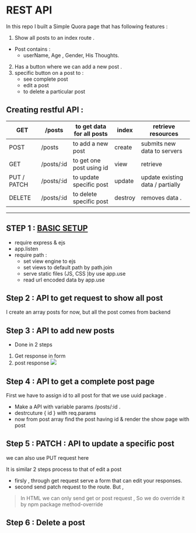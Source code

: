 # REST API 

In this repo I built a Simple Quora page that has following features :

1. Show all posts to an index route . 
  - Post contains :
     - userName, Age , Gender, His Thoughts.   
2. Has a button where we can add a new post .
3. specific button on a post to :
   - see complete post 
   - edit a post 
   - to delete a particular post  

## Creating restful API :

| GET  | /posts  | to get data for all posts  | index |  retrieve resources |
| --- | --- | --- | --- | --- |
| POST | /posts | to add a new post | create | submits new data to servers  |
| GET | /posts/:id | to get one post using id | view | retrieve  |
| PUT / PATCH | /posts/:id | to update specific post  | update | update existing data / partially  |
| DELETE | /posts/:id | to delete specific post | destroy  | removes data . |

---

## STEP 1 : [BASIC SETUP](index.js) 
- require express & ejs
- app.listen
- require path : 
   - set view engine to ejs 
   - set views to default path by path.join
   - serve static files (JS, CSS )by use app.use 
   - read url encoded data by app.use 

## Step 2 : API to get request to show all post

I create an array posts for now, but all the post comes from backend 

## Step 3 : API to add new posts 
 - Done in 2 steps 
 1. Get response in form 
 2. post response 
[![](https://mermaid.ink/img/pako:eNpNjz0LgzAQhv_KcbMK7ehQUEMnoQWli3EI5vwAYyQmSBH_e6Pt0O25533h7jZstCSMsTNi7qFkfAKApHoNtEKS5_B8FGUNYXiDtMoMCUsw0VoftfTUWXWJ4K6N-nOsukYw68WeLvu6A9mJCQaoyCgxSL95OwKOtidFHGOPklrhRsuRT7uvCmd18Z4ajK1xFKDRrusxbsW4-MnN0h_FBuE_UD-7fwBnH0Gf?type=png)](https://mermaid-js.github.io/mermaid-live-editor/edit#pako:eNpNjz0LgzAQhv_KcbMK7ehQUEMnoQWli3EI5vwAYyQmSBH_e6Pt0O25533h7jZstCSMsTNi7qFkfAKApHoNtEKS5_B8FGUNYXiDtMoMCUsw0VoftfTUWXWJ4K6N-nOsukYw68WeLvu6A9mJCQaoyCgxSL95OwKOtidFHGOPklrhRsuRT7uvCmd18Z4ajK1xFKDRrusxbsW4-MnN0h_FBuE_UD-7fwBnH0Gf)
## Step 4 : API to get a complete post page 
First we have to assign id to all post for that we use uuid package .
- Make a API with variable params /posts/:id . 
- destrcuture { id } with req.params
- now from post array find the post having id & render the show page with post 

## Step 5 : PATCH : API to update a specific post 
we can also use PUT request here 

It is similar 2 steps process to that of edit a post 
- firsly , through get request serve a form that can edit your responses.
- second send patch request to the route. But , 
>In HTML we can only send get or post request , So we do override it by npm package method-override

## Step 6 : Delete a post